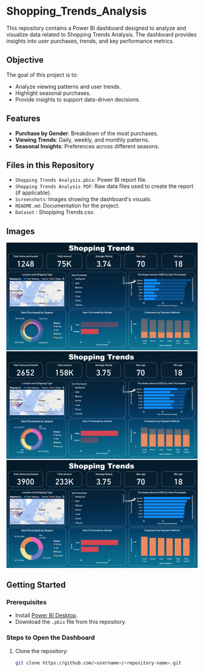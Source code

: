 # Shopping_Trends_Analysis
This repository contains a Power BI dashboard designed to analyze and visualize data related to Shopping Trends Analysis. The dashboard provides insights into user purchases, trends, and key performance metrics.

## Objective

The goal of this project is to:
- Analyze viewing patterns and user trends.
- Highlight seasonal purchases.
- Provide insights to support data-driven decisions.

## Features

- **Purchase by Gender**: Breakdown of the most purchases.
- **Viewing Trends**: Daily, weekly, and monthly patterns.
- **Seasonal Insights**: Preferences across different seasons.

## Files in this Repository

- `Shopping Trends Analysis.pbix`: Power BI report file.
- `Shopping Trends Analysis PDF`: Raw data files used to create the report (if applicable).
- `Screenshots`: Images showing the dashboard's visuals.
- `README.md`: Documentation for the project.
- `Dataset` : Shopiping Trends.csv.

## Images
![images](https://github.com/Priyanka-1912/Shopiping_Trends_Analysis/blob/main/1.png)
![images](https://github.com/Priyanka-1912/Shopiping_Trends_Analysis/blob/main/2.png)
![images](https://github.com/Priyanka-1912/Shopiping_Trends_Analysis/blob/main/3.png)

## Getting Started

### Prerequisites

- Install [Power BI Desktop](https://powerbi.microsoft.com/desktop/).
- Download the `.pbix` file from this repository.

### Steps to Open the Dashboard

1. Clone the repository:
   ```bash
   git clone https://github.com/<username>/<repository-name>.git
